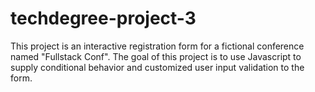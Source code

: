 # techdegree-project-3
 
This project is an interactive registration form for a fictional conference named "Fullstack Conf". The goal of this project is to use Javascript to supply conditional behavior and customized user input validation to the form.